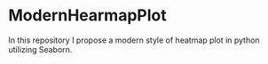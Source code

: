 # ModernHearmapPlot
In this repository I propose a modern style of heatmap plot in python utilizing Seaborn.
